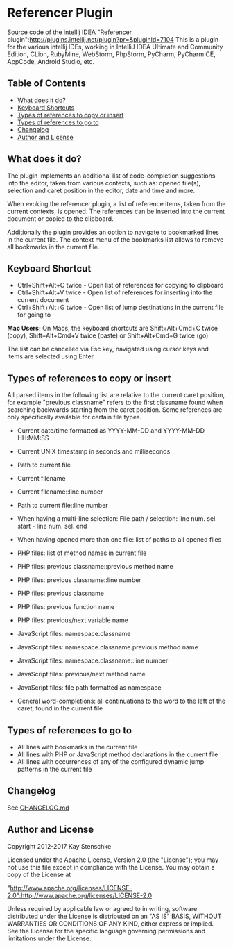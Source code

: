 # Referencer Plugin

Source code of the intellij IDEA "Referencer plugin":http://plugins.intellij.net/plugin?pr=&pluginId=7104
This is a plugin for the various intellij IDEs, working in IntelliJ IDEA Ultimate and Community Edition, 
CLion, RubyMine, WebStorm, PhpStorm, PyCharm, PyCharm CE, AppCode, Android Studio, etc.


## Table of Contents

* [What does it do?](#what-does-it-do)
* [Keyboard Shortcuts](#keyboard-shortcut)
* [Types of references to copy or insert](#types-of-references-to-copy-or-insert)
* [Types of references to go to](#types-of-references-to-go-to)
* [Changelog](#changelog)
* [Author and License](#author-and-license)


## What does it do?

The plugin implements an additional list of code-completion suggestions into the editor, taken from various
contexts, such as: opened file(s), selection and caret position in the editor, date and time and more.

When evoking the referencer plugin, a list of reference items, taken from the current contexts, is opened.
The references can be inserted into the current document or copied to the clipboard.

Additionally the plugin provides an option to navigate to bookmarked lines in the current file.
The context menu of the bookmarks list allows to remove all bookmarks in the current file.


## Keyboard Shortcut

* Ctrl+Shift+Alt+C twice - Open list of references for copying to clipboard
* Ctrl+Shift+Alt+V twice - Open list of references for inserting into the current document
* Ctrl+Shift+Alt+G twice - Open list of jump destinations in the current file for going to

**Mac Users:** On Macs, the keyboard shortcuts are Shift+Alt+Cmd+C twice (copy), Shift+Alt+Cmd+V twice (paste) or Shift+Alt+Cmd+G twice (go)

The list can be cancelled via Esc key, navigated using cursor keys and items are selected using Enter.


## Types of references to copy or insert

All parsed items in the following list are relative to the current caret position,
for example "previous classname" refers to the first classname found when searching backwards starting
from the caret position. Some references are only specifically available for certain file types.

* Current date/time formatted as YYYY-MM-DD and YYYY-MM-DD HH:MM:SS
* Current UNIX timestamp in seconds and milliseconds

* Path to current file
* Current filename
* Current filename::line number
* Path to current file::line number
* When having a multi-line selection: File path / selection: line num. sel. start - line num. sel. end
* When having opened more than one file: list of paths to all opened files

* PHP files: list of method names in current file
* PHP files: previous classname::previous method name
* PHP files: previous classname::line number
* PHP files: previous classname
* PHP files: previous function name
* PHP files: previous/next variable name

* JavaScript files: namespace.classname
* JavaScript files: namespace.classname.previous method name
* JavaScript files: namespace.classname::line number
* JavaScript files: previous/next method name
* JavaScript files: file path formatted as namespace

* General word-completions: all continuations to the word to the left of the caret, found in the current file


## Types of references to go to

* All lines with bookmarks in the current file
* All lines with PHP or JavaScript method declarations in the current file
* All lines with occurrences of any of the configured dynamic jump patterns in the current file


## Changelog

See [CHANGELOG.md](https://github.com/kstenschke/referencer-plugin/blob/master/CHANGELOG.md)


## Author and License

Copyright 2012-2017 Kay Stenschke

Licensed under the Apache License, Version 2.0 (the "License");
you may not use this file except in compliance with the License.
You may obtain a copy of the License at

"http://www.apache.org/licenses/LICENSE-2.0":http://www.apache.org/licenses/LICENSE-2.0

Unless required by applicable law or agreed to in writing, software
distributed under the License is distributed on an "AS IS" BASIS,
WITHOUT WARRANTIES OR CONDITIONS OF ANY KIND, either express or implied.
See the License for the specific language governing permissions and
limitations under the License.
